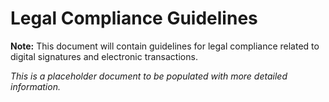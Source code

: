 # Legal Compliance Guidelines

**Note:** This document will contain guidelines for legal compliance related to digital signatures and electronic transactions.

*This is a placeholder document to be populated with more detailed information.*
